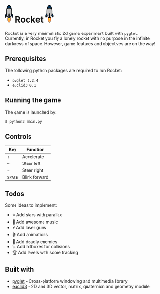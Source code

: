 # ![](resources/spaceship.png) Rocket ![](resources/spaceship.png)
Rocket is a very minimalistic 2d game experiment built with `pyglet`.  
Currently, in Rocket you fly a lonely rocket with no purpose in the infinite darkness of space. However, game features and objectives are on the way!


## Prerequisites
The following python packages are required to run Rocket:
* `pyglet 1.2.4`
* `euclid3 0.1`

## Running the game
The game is launched by:
```sh
$ python3 main.py
```



## Controls
| Key           | Function      |
| ------------- | ------------- |
| `↑`          	| Accelerate    |
| `←`          	| Steer left    |
| `→`          	| Steer right   |
| `SPACE`       | Blink forward |

## Todos
Some ideas to implement:
* :star: Add stars with parallax
* :musical_note: Add awesome music
* :zap: Add laser guns
* :clapper: Add animations
* :space_invader: Add deadly enemies
* :collision: Add hitboxes for collisions
* :trophy: Add levels with score tracking

## Built with

* [pyglet](https://pypi.python.org/pypi/pyglet/1.2.4) - Cross-platform windowing and multimedia library
* [euclid3](https://pypi.python.org/pypi/euclid3) - 2D and 3D vector, matrix, quaternion and geometry module
